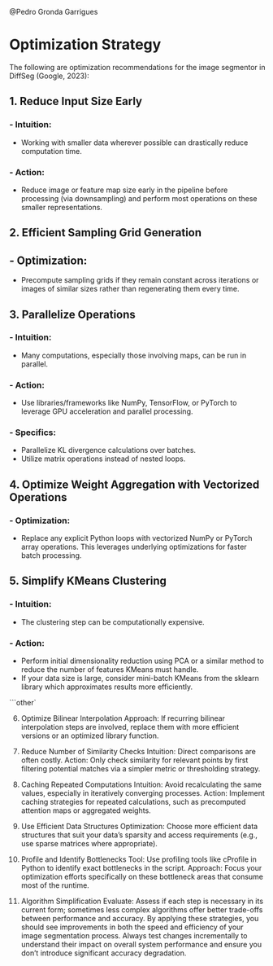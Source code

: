 @Pedro Gronda Garrigues

# Optimization Strategy

The following are optimization recommendations for the image segmentor in DiffSeg (Google, 2023):


## 1. Reduce Input Size Early
  
### - Intuition: 

  - Working with smaller data wherever possible can drastically reduce computation time.

### - Action: 
  
  - Reduce image or feature map size early in the pipeline before processing (via downsampling) and perform most operations on these smaller representations.


## 2. Efficient Sampling Grid Generation

## - Optimization: 

  - Precompute sampling grids if they remain constant across iterations or images of similar sizes rather than regenerating them every time.


## 3. Parallelize Operations

### - Intuition: 

  - Many computations, especially those involving maps, can be run in parallel.

### - Action: 

  - Use libraries/frameworks like NumPy, TensorFlow, or PyTorch to leverage GPU acceleration and parallel processing.

### - Specifics:

  - Parallelize KL divergence calculations over batches.
  - Utilize matrix operations instead of nested loops.


## 4. Optimize Weight Aggregation with Vectorized Operations

### - Optimization:

  - Replace any explicit Python loops with vectorized NumPy or PyTorch array operations. This leverages underlying optimizations for faster batch processing.


## 5. Simplify KMeans Clustering

### - Intuition: 

  - The clustering step can be computationally expensive.

### - Action:

  - Perform initial dimensionality reduction using PCA or a similar method to reduce the number of features KMeans must handle.
  - If your data size is large, consider mini-batch KMeans from the sklearn library which approximates results more efficiently.

```other`

6. Optimize Bilinear Interpolation
Approach: If recurring bilinear interpolation steps are involved, replace them with more efficient versions or an optimized library function.


7. Reduce Number of Similarity Checks
Intuition: Direct comparisons are often costly.
Action: Only check similarity for relevant points by first filtering potential matches via a simpler metric or thresholding strategy.


8. Caching Repeated Computations
Intuition: Avoid recalculating the same values, especially in iteratively converging processes.
Action: Implement caching strategies for repeated calculations, such as precomputed attention maps or aggregated weights.


9. Use Efficient Data Structures
Optimization: Choose more efficient data structures that suit your data’s sparsity and access requirements (e.g., use sparse matrices where appropriate).


10. Profile and Identify Bottlenecks
Tool: Use profiling tools like cProfile in Python to identify exact bottlenecks in the script.
Approach: Focus your optimization efforts specifically on these bottleneck areas that consume most of the runtime.


11. Algorithm Simplification
Evaluate: Assess if each step is necessary in its current form; sometimes less complex algorithms offer better trade-offs between performance and accuracy.
By applying these strategies, you should see improvements in both the speed and efficiency of your image segmentation process. Always test changes incrementally to understand their impact on overall system performance and ensure you don’t introduce significant accuracy degradation.

```

